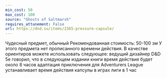 ```yaml
---
min_cost: 50
max_cost: 100
source: "Ghosts of Saltmarsh"
requires_attunement: False
url: https://dnd.su/items/2365-pressure-capsule/
---
```


Чудесный предмет, обычный
Рекомендованная стоимость: 50-100 зм
У этого предмета нет прописанного времени действия. В качестве ориентиров можете использовать следующее:
ведущий дизайнер D&D 5e говорил, что в следующем издании книги время действия будет около 8 часов
адаптация приключения для Adventurers League устанавливает время действия капсулы в играх лиги в 1 час